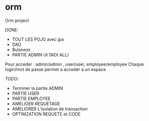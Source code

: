 orm
===

Orm project


DONE:
- TOUT LES POJO avec jpa
- DAO
- Buisness
- PARTIE ADMIN UI (NOt ALL)


Pour acceder :
admin/admin , user/user, employee/employee
Chaque login/mot de passe permet a acceder a un espace

TODO:

- Terminer la partie ADMIN
- PARTIE USER
- PARTIE EMPLOYEE
- AMELIOER REQUETAGE
- AMELIORER L'isolation de transaction
- OPTIMZATION REQUETE et CODE

 